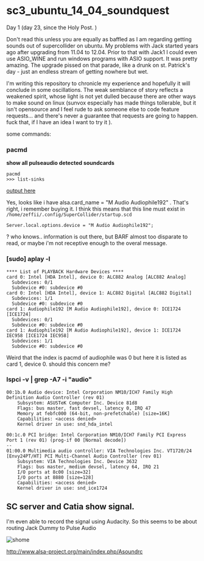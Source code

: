 # sc3_ubuntu_14_04_soundquest

Day 1 (day 23, since the Holy Post. )

Don't read this unless you are equally as baffled as I am regarding getting sounds out of supercollider on ubuntu. My problems with Jack started years ago after upgrading from 11.04 to 12.04. Prior to that with Jack1 I could even use ASIO_WINE and run windows programs with ASIO support. It was pretty amazing. The upgrade pissed on that parade, like a drunk on st. Patrick's day - just an endless stream of getting nowhere but wet.

I'm writing this repository to chronicle my experience and hopefully it will conclude in some oscillations. The weak semblance of story reflects a weakened spirit, whose light is not yet dulled because there are other ways to make sound on linux (sunvox especially has made things tollerable, but it isn't opensource and I feel rude to ask someone else to code feature requests... and there's never a guarantee that requests are going to happen. fuck that, if I have an idea I want to try it ).

some commands:

### pacmd

**show all pulseaudio detected soundcards**
```
pacmd
>>> list-sinks
```
[output here](https://gist.github.com/zeffii/04c87cf25e2b20e69eea)

Yes, looks like i have alsa.card_name = "M Audio Audiophile192" . That's right, i remember buying it. I think this means that this line must exist in `/home/zeffii/.config/SuperCollider/startup.scd`

```
Server.local.options.device = "M Audio Audiophile192";
```
? who knows.. information is out there, but BARF almost too disparate to read, or maybe i'm not receptive enough to the overal message.


### [sudo] aplay -l

```
**** List of PLAYBACK Hardware Devices ****
card 0: Intel [HDA Intel], device 0: ALC882 Analog [ALC882 Analog]
  Subdevices: 0/1
  Subdevice #0: subdevice #0
card 0: Intel [HDA Intel], device 1: ALC882 Digital [ALC882 Digital]
  Subdevices: 1/1
  Subdevice #0: subdevice #0
card 1: Audiophile192 [M Audio Audiophile192], device 0: ICE1724 [ICE1724]
  Subdevices: 0/1
  Subdevice #0: subdevice #0
card 1: Audiophile192 [M Audio Audiophile192], device 1: ICE1724 IEC958 [ICE1724 IEC958]
  Subdevices: 1/1
  Subdevice #0: subdevice #0
```

Weird that the index is pacmd of audiophile was 0 but here it is listed as card 1, device 0. should this concern me?

### lspci -v | grep -A7 -i "audio"

```
00:1b.0 Audio device: Intel Corporation NM10/ICH7 Family High Definition Audio Controller (rev 01)
	Subsystem: ASUSTeK Computer Inc. Device 81d8
	Flags: bus master, fast devsel, latency 0, IRQ 47
	Memory at febfc000 (64-bit, non-prefetchable) [size=16K]
	Capabilities: <access denied>
	Kernel driver in use: snd_hda_intel

00:1c.0 PCI bridge: Intel Corporation NM10/ICH7 Family PCI Express Port 1 (rev 01) (prog-if 00 [Normal decode])
--
01:00.0 Multimedia audio controller: VIA Technologies Inc. VT1720/24 [Envy24PT/HT] PCI Multi-Channel Audio Controller (rev 01)
	Subsystem: VIA Technologies Inc. Device 3632
	Flags: bus master, medium devsel, latency 64, IRQ 21
	I/O ports at 8c00 [size=32]
	I/O ports at 8880 [size=128]
	Capabilities: <access denied>
	Kernel driver in use: snd_ice1724
```

## SC server and Catia show signal. 

I'm even able to record the signal using Audacity. So this seems to be about routing Jack Dummy to Pulse Audio

![shome](https://cloud.githubusercontent.com/assets/619340/7198538/83ffac9e-e4ed-11e4-919f-e4ee62f0cba7.png)

http://www.alsa-project.org/main/index.php/Asoundrc



